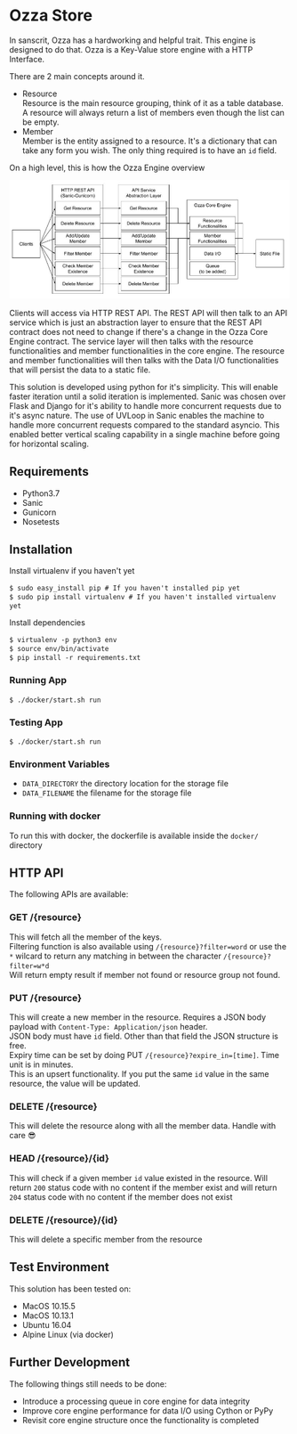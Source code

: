 # Ozza Store

In sanscrit, Ozza has a hardworking and helpful trait. This engine is designed to do that.
Ozza is a Key-Value store engine with a HTTP Interface.

There are 2 main concepts around it.

* Resource</br>Resource is the main resource grouping, think of it as a table database. A resource will always return a list of members even though the list can be empty.
* Member</br>Member is the entity assigned to a resource. It's a dictionary that can take any form you wish. The only thing required is to have an `id` field.

On a high level, this is how the Ozza Engine overview

![](ozza_design.jpg)

Clients will access via HTTP REST API. The REST API will then talk to an API service which is just an abstraction layer to ensure that the REST API contract does not need to change if there's a change in the Ozza Core Engine contract. The service layer will then talks with the resource functionalities and member functionalities in the core engine. The resource and member functionalities will then talks with the Data I/O functionalities that will persist the data to a static file.

This solution is developed using python for it's simplicity. This will enable faster iteration until a solid iteration is implemented. Sanic was chosen over Flask and Django for it's ability to handle more concurrent requests due to it's async nature. The use of UVLoop in Sanic enables the machine to handle more concurrent requests compared to the standard asyncio. This enabled better vertical scaling capability in a single machine before going for horizontal scaling.

## Requirements

* Python3.7
* Sanic
* Gunicorn
* Nosetests

## Installation

Install virtualenv if you haven't yet

```
$ sudo easy_install pip # If you haven't installed pip yet
$ sudo pip install virtualenv # If you haven't installed virtualenv yet
```

Install dependencies

```
$ virtualenv -p python3 env
$ source env/bin/activate
$ pip install -r requirements.txt
```

### Running App

```
$ ./docker/start.sh run
```

### Testing App

```
$ ./docker/start.sh run
```
### Environment Variables

* `DATA_DIRECTORY` the directory location for the storage file
* `DATA_FILENAME` the filename for the storage file

### Running with docker

To run this with docker, the dockerfile is available inside the `docker/` directory

## HTTP API

The following APIs are available:

### GET /{resource}

This will fetch all the member of the keys.
<br/>Filtering function is also available using `/{resource}?filter=word` or use the `*` wilcard to return any matching in between the character `/{resource}?filter=w*d`
<br/>Will return empty result if member not found or resource group not found.
### PUT /{resource}
This will create a new member in the resource. Requires a JSON body payload with `Content-Type: Application/json` header.<br/>JSON body must have `id` field. Other than that field the JSON structure is free.
<br/>Expiry time can be set by doing PUT `/{resource}?expire_in=[time]`. Time unit is in minutes.
<br/>This is an upsert functionality. If you put the same `id` value in the same resource, the value will be updated.
### DELETE /{resource}
This will delete the resource along with all the member data. Handle with care 😎
### HEAD /{resource}/{id}
This will check if a given member `id` value existed in the resource. Will return `200` status code with no content if the member exist and will return `204` status code with no content if the member does not exist

### DELETE /{resource}/{id}
This will delete a specific member from the resource

## Test Environment

This solution has been tested on:

* MacOS 10.15.5
* MacOS 10.13.1
* Ubuntu 16.04
* Alpine Linux (via docker)

## Further Development

The following things still needs to be done:

* Introduce a processing queue in core engine for data integrity
* Improve core engine performance for data I/O using Cython or PyPy
* Revisit core engine structure once the functionality is completed






